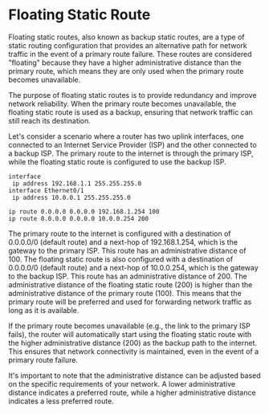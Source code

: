 # Floating Static Route

Floating static routes, also known as backup static routes, are a type of static
routing configuration that provides an alternative path for network traffic in
the event of a primary route failure. These routes are considered "floating"
because they have a higher administrative distance than the primary route, which
means they are only used when the primary route becomes unavailable.

The purpose of floating static routes is to provide redundancy and improve
network reliability. When the primary route becomes unavailable, the floating
static route is used as a backup, ensuring that network traffic can still reach
its destination.

Let's consider a scenario where a router has two uplink interfaces, one
connected to an Internet Service Provider (ISP) and the other connected to a
backup ISP. The primary route to the internet is through the primary ISP, while
the floating static route is configured to use the backup ISP.

``` console
interface
 ip address 192.168.1.1 255.255.255.0
interface Ethernet0/1
 ip address 10.0.0.1 255.255.255.0

ip route 0.0.0.0 0.0.0.0 192.168.1.254 100
ip route 0.0.0.0 0.0.0.0 10.0.0.254 200
```

The primary route to the internet is configured with a destination of 0.0.0.0/0
(default route) and a next-hop of 192.168.1.254, which is the gateway to the
primary ISP. This route has an administrative distance of 100. The floating
static route is also configured with a destination of 0.0.0.0/0 (default route)
and a next-hop of 10.0.0.254, which is the gateway to the backup ISP. This route
has an administrative distance of 200. The administrative distance of the
floating static route (200) is higher than the administrative distance of the
primary route (100). This means that the primary route will be preferred and
used for forwarding network traffic as long as it is available.

If the primary route becomes unavailable (e.g., the link to the primary ISP
fails), the router will automatically start using the floating static route with
the higher administrative distance (200) as the backup path to the internet.
This ensures that network connectivity is maintained, even in the event of a
primary route failure.

It's important to note that the administrative distance can be adjusted based on
the specific requirements of your network. A lower administrative distance
indicates a preferred route, while a higher administrative distance indicates a
less preferred route.
